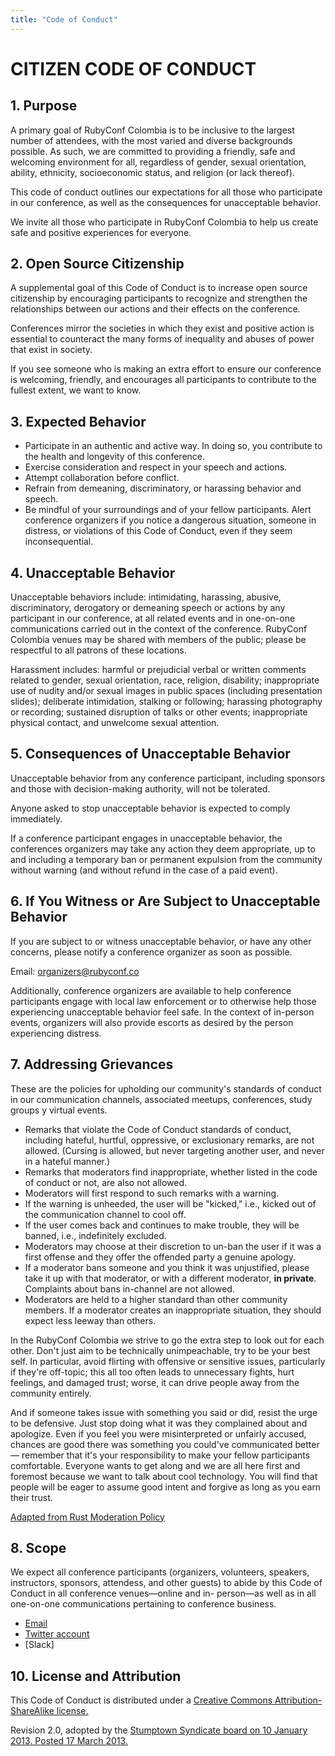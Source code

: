 ```yaml
---
title: "Code of Conduct"
---
```


# CITIZEN CODE OF CONDUCT

## 1. Purpose

A primary goal of RubyConf Colombia is to be inclusive to the largest number of attendees, with the most varied and diverse backgrounds possible. As such, we are committed to providing a friendly, safe and welcoming environment for all, regardless of gender, sexual orientation, ability, ethnicity, socioeconomic status, and religion (or lack thereof).

This code of conduct outlines our expectations for all those who participate in our conference, as well as the consequences for unacceptable behavior.

We invite all those who participate in RubyConf Colombia to help us create safe and positive experiences for everyone.

## 2. Open Source Citizenship

A supplemental goal of this Code of Conduct is to increase open source citizenship by encouraging participants to recognize and strengthen the relationships between our actions and their effects on the conference.

Conferences mirror the societies in which they exist and positive action is essential to counteract the many forms of inequality and abuses of power that exist in society.

If you see someone who is making an extra effort to ensure our conference is welcoming, friendly, and encourages all participants to contribute to the fullest extent, we want to know.

## 3. Expected Behavior

- Participate in an authentic and active way. In doing so, you contribute to the health and longevity of this conference.
- Exercise consideration and respect in your speech and actions.
- Attempt collaboration before conflict.
- Refrain from demeaning, discriminatory, or harassing behavior and speech.
- Be mindful of your surroundings and of your fellow participants. Alert conference organizers if you notice a dangerous situation, someone in distress, or violations of this Code of Conduct, even if they seem inconsequential.

## 4. Unacceptable Behavior

Unacceptable behaviors include: intimidating, harassing, abusive, discriminatory, derogatory or demeaning speech or actions by any participant in our conference, at all related events and in one-on-one communications carried out in the context of the conference. RubyConf Colombia venues may be shared with members of the public; please be respectful to all patrons of these locations.

Harassment includes: harmful or prejudicial verbal or written comments related to gender, sexual orientation, race, religion, disability; inappropriate use of nudity and/or sexual images in public spaces (including presentation slides); deliberate intimidation, stalking or following; harassing photography or recording; sustained disruption of talks or other events; inappropriate physical contact, and unwelcome sexual attention.

## 5. Consequences of Unacceptable Behavior

Unacceptable behavior from any conference participant, including sponsors and those with decision-making authority, will not be tolerated.

Anyone asked to stop unacceptable behavior is expected to comply immediately.

If a conference participant engages in unacceptable behavior, the conferences organizers may take any action they deem appropriate, up to and including a temporary ban or permanent expulsion from the community without warning (and without refund in the case of a paid event).

## 6. If You Witness or Are Subject to Unacceptable Behavior

If you are subject to or witness unacceptable behavior, or have any other concerns, please notify a conference organizer as soon as possible.

Email: organizers@rubyconf.co

Additionally, conference organizers are available to help conference participants engage with local law enforcement or to otherwise help those experiencing unacceptable behavior feel safe. In the context of in-person events, organizers will also provide escorts as desired by the person experiencing distress.

## 7. Addressing Grievances

These are the policies for upholding our community's standards of conduct in our communication channels, associated meetups, conferences, study groups y virtual events.

- Remarks that violate the Code of Conduct standards of conduct, including hateful, hurtful, oppressive, or exclusionary remarks, are not allowed. (Cursing is allowed, but never targeting another user, and never in a hateful manner.)
- Remarks that moderators find inappropriate, whether listed in the code of conduct or not, are also not allowed.
- Moderators will first respond to such remarks with a warning.
- If the warning is unheeded, the user will be "kicked," i.e., kicked out of the communication channel to cool off.
- If the user comes back and continues to make trouble, they will be banned, i.e., indefinitely excluded.
- Moderators may choose at their discretion to un-ban the user if it was a first offense and they offer the offended party a genuine apology.
- If a moderator bans someone and you think it was unjustified, please take it up with that moderator, or with a different moderator, **in private**. Complaints about bans in-channel are not allowed.
- Moderators are held to a higher standard than other community members. If a moderator creates an inappropriate situation, they should expect less leeway than others.

In the RubyConf Colombia we strive to go the extra step to look out for each other. Don't just aim to be technically unimpeachable, try to be your best self. In particular, avoid flirting with offensive or sensitive issues, particularly if they're off-topic; this all too often leads to unnecessary fights, hurt feelings, and damaged trust; worse, it can drive people away from the community entirely.

And if someone takes issue with something you said or did, resist the urge to be defensive. Just stop doing what it was they complained about and apologize. Even if you feel you were misinterpreted or unfairly accused, chances are good there was something you could've communicated better — remember that it's your responsibility to make your fellow participants comfortable. Everyone wants to get along and we are all here first and foremost because we want to talk about cool technology. You will find that people will be eager to assume good intent and forgive as long as you earn their trust.

[Adapted from Rust Moderation Policy](https://www.rust-lang.org/conduct.html)

## 8. Scope

We expect all conference participants (organizers, volunteers, speakers, instructors, sponsors, attendess, and other guests) to abide by this Code of Conduct in all conference venues—online and in- person—as well as in all one-on-one communications pertaining to conference business.

- [Email](mailto:organizers@rubyconf.co)
- [Twitter account](https://twitter.com/RubyConfCo)
- [Slack]

## 10. License and Attribution

This Code of Conduct is distributed under a [Creative Commons Attribution-ShareAlike license.](http://creativecommons.org/licenses/by-sa/3.0/)

Revision 2.0, adopted by the [Stumptown Syndicate
            board on 10 January 2013. Posted 17 March 2013.](http://stumptownsyndicate.org/)

